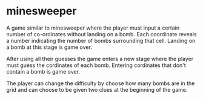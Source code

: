# minesweeper

A game similar to minesweeper where the player must input a certain number of co-ordinates without landing on a bomb. Each coordinate reveals a number indicating the number of bombs surrounding that cell. Landing on a bomb at this stage is game over.

After using all their guesses the game enters a new stage where the player must guess the cordinates of each bomb. Entering cordinates that don't contain a bomb is game over.

The player can change the difficulty by choose how many bombs are in the grid and can choose to be given two clues at the beginning of the game.
